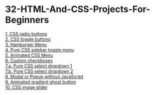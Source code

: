 ﻿# 32-HTML-And-CSS-Projects-For-Beginners
[1. CSS radio buttons](https://github.com/harishkrishnan18/32-HTML-And-CSS-Projects-For-Beginners/tree/main/CSS%20radio%20buttons)
<br>
[2. CSS toggle buttons](https://github.com/harishkrishnan18/32-HTML-And-CSS-Projects-For-Beginners/tree/main/CSS%20toggle%20buttons)
<br>
[3. Hamburger Menu](https://github.com/harishkrishnan18/32-HTML-And-CSS-Projects-For-Beginners/tree/main/Hamburger%20Menu)
<br>
[4. Pure CSS sidebar toggle menu](https://github.com/harishkrishnan18/32-HTML-And-CSS-Projects-For-Beginners/tree/main/Pure%20CSS%20sidebar%20toggle%20menu)
<br>
[5. Animated CSS Menu](https://github.com/harishkrishnan18/32-HTML-And-CSS-Projects-For-Beginners/tree/main/Animated%20CSS%20Menu)
<br>
[6. Custom checkboxes](https://github.com/harishkrishnan18/32-HTML-And-CSS-Projects-For-Beginners/tree/main/Custom%20checkboxes)
<br>
[7.a. Pure CSS select dropdown 1](https://github.com/harishkrishnan18/32-HTML-And-CSS-Projects-For-Beginners/tree/main/Pure%20CSS%20select%20dropdown)
<br>
[7.b. Pure CSS select dropdown 2](https://github.com/harishkrishnan18/32-HTML-And-CSS-Projects-For-Beginners/tree/main/Pure%20CSS%20select%20dropdown%202)
<br>
[8. Modal or Popup without JavaScript](https://github.com/harishkrishnan18/32-HTML-And-CSS-Projects-For-Beginners/tree/main/Modal%20or%20Popup%20without%20JavaScript)
<br>
[9. Animated gradient ghost button](https://github.com/harishkrishnan18/32-HTML-And-CSS-Projects-For-Beginners/tree/main/Animated%20gradient%20ghost%20button)
<br>
[10. CSS image slider](https://github.com/harishkrishnan18/32-HTML-And-CSS-Projects-For-Beginners/tree/main/CSS%20image%20slider)
<br>